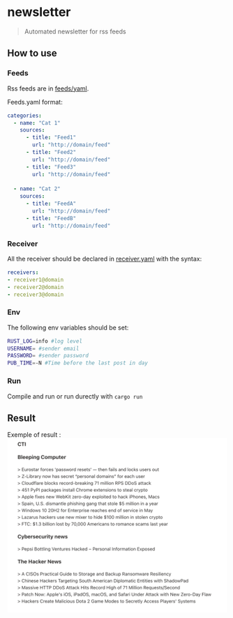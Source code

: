 # newsletter
> Automated newsletter for rss feeds

## How to use

### Feeds
Rss feeds are in [feeds/yaml](feeds.yaml).

Feeds.yaml format:
```yaml
categories:
  - name: "Cat 1"
    sources:
      - title: "Feed1"
        url: "http://domain/feed"
      - title: "Feed2"
        url: "http://domain/feed"
      - title: "Feed3"
        url: "http://domain/feed"

  - name: "Cat 2"
    sources:
      - title: "FeedA"
        url: "http://domain/feed"
      - title: "FeedB"
        url: "http://domain/feed"

```

### Receiver

All the receiver should be declared in [receiver.yaml](/) with the syntax:
```yaml
receivers:
- receiver1@domain
- receiver2@domain
- receiver3@domain
```

### Env

The following env variables should be set:
```bash
RUST_LOG=info #log level
USERNAME= #sender email 
PASSWORD= #sender password
PUB_TIME=-N #Time before the last post in day
```

### Run
Compile and run or run durectly with ```cargo run```


## Result

Exemple of result : 
![Img result](assets/result.png)